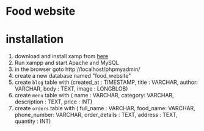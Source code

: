 # Food website

# installation

1. download and install xamp from <a href = "https://sourceforge.net/projects/xampp/files/XAMPP%20Windows/8.1.12/xampp-windows-x64-8.1.12-0-VS16-installer.exe">here</a>
2. Run xampp and start Apache and MySQL
3. in the browser goto <a>http://localhost/phpmyadmin/</a>
4. create a new database named "food_website"
5. create `blog` table with (created_at : TIMESTAMP, title : VARCHAR, author: VARCHAR, body : TEXT, image : LONGBLOB)
6. create `menu` table with ( name : VARCHAR, category: VARCHAR, description : TEXT, price : INT)
7. create `orders` table with ( full_name : VARCHAR, food_name: VARCHAR, phone_number: VARCHAR, order_details : TEXT, address : TEXT, quantity : INT)
